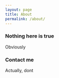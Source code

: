 ```yaml
---
layout: page
title: About
permalink: /about/
---
```

### Nothing here is true

Obviously

### Contact me

Actually, dont
